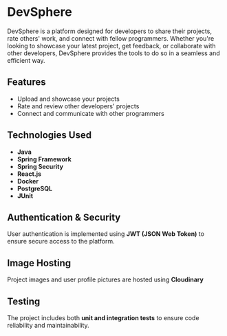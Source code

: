 # DevSphere

DevSphere is a platform designed for developers to share their projects, rate others' work, and connect with fellow programmers. Whether you're looking to showcase your latest project, get feedback, or collaborate with other developers, DevSphere provides the tools to do so in a seamless and efficient way.

## Features
- Upload and showcase your projects
- Rate and review other developers' projects
- Connect and communicate with other programmers

## Technologies Used
- **Java**
- **Spring Framework**
- **Spring Security**
- **React.js**
- **Docker**
- **PostgreSQL**
- **JUnit**

## Authentication & Security
User authentication is implemented using **JWT (JSON Web Token)** to ensure secure access to the platform.

## Image Hosting
Project images and user profile pictures are hosted using **Cloudinary**
## Testing
The project includes both **unit and integration tests** to ensure code reliability and maintainability.
